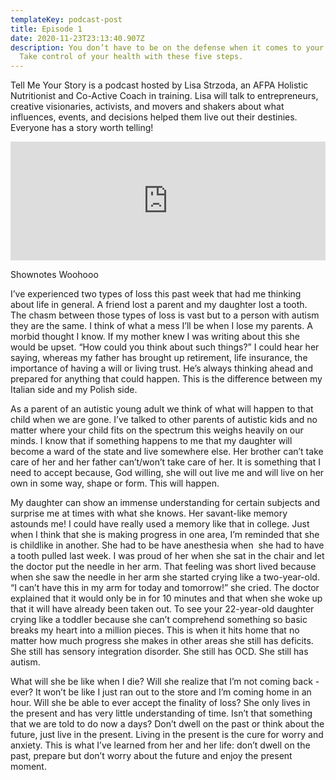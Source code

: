 ```yaml
---
templateKey: podcast-post
title: Episode 1
date: 2020-11-23T23:13:40.907Z
description: You don’t have to be on the defense when it comes to your health.
  Take control of your health with these five steps.
---
```

Tell Me Your Story is a podcast hosted by Lisa Strzoda, an AFPA Holistic Nutritionist and Co-Active Coach in training. Lisa will talk to entrepreneurs, creative visionaries, activists, and movers and shakers about what influences, events, and decisions helped them live out their destinies. Everyone has a story worth telling!
<iframe
  src='https://share.zencast.fm/embed/episode/848c33d4-a4e7-4f4c-b797-9f144f38bbf6'
  width='100%'
  height='190'
  frameborder='0'
  scrolling='no'
  seamless='true'
  style={{ width: '100vw', maxWidth: '100%', height: '190px' }}
></iframe>

Shownotes Woohooo

I’ve experienced two types of loss this past week that had me thinking about life in general. A friend lost a parent and my daughter lost a tooth. The chasm between those types of loss is vast but to a person with autism they are the same. I think of what a mess I’ll be when I lose my parents. A morbid thought I know. If my mother knew I was writing about this she would be upset. “How could you think about such things?” I could hear her saying, whereas my father has brought up retirement, life insurance, the importance of having a will or living trust. He’s always thinking ahead and prepared for anything that could happen. This is the difference between my Italian side and my Polish side.

As a parent of an autistic young adult we think of what will happen to that child when we are gone. I’ve talked to other parents of autistic kids and no matter where your child fits on the spectrum this weighs heavily on our minds. I know that if something happens to me that my daughter will become a ward of the state and live somewhere else. Her brother can’t take care of her and her father can’t/won’t take care of her. It is something that I need to accept because, God willing, she will out live me and will live on her own in some way, shape or form. This will happen.

My daughter can show an immense understanding for certain subjects and surprise me at times with what she knows. Her savant-like memory astounds me! I could have really used a memory like that in college. Just when I think that she is making progress in one area, I’m reminded that she is childlike in another. She had to be have anesthesia when  she had to have a tooth pulled last week. I was proud of her when she sat in the chair and let the doctor put the needle in her arm. That feeling was short lived because when she saw the needle in her arm she started crying like a two-year-old. “I can’t have this in my arm for today and tomorrow!” she cried. The doctor explained that it would only be in for 10 minutes and that when she woke up that it will have already been taken out. To see your 22-year-old daughter crying like a toddler because she can’t comprehend something so basic breaks my heart into a million pieces. This is when it hits home that no matter how much progress she makes in other areas she still has deficits. She still has sensory integration disorder. She still has OCD. She still has autism.

What will she be like when I die? Will she realize that I’m not coming back - ever? It won’t be like I just ran out to the store and I’m coming home in an hour. Will she be able to ever accept the finality of loss? She only lives in the present and has very little understanding of time. Isn’t that something that we are told to do now a days? Don’t dwell on the past or think about the future, just live in the present. Living in the present is the cure for worry and anxiety. This is what I’ve learned from her and her life: don’t dwell on the past, prepare but don’t worry about the future and enjoy the present moment.
